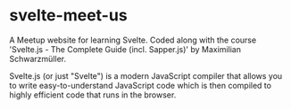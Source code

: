 # svelte-meet-us
A Meetup website for learning Svelte. 
Coded along with the course 'Svelte.js - The Complete Guide (incl. Sapper.js)' by Maximilian Schwarzmüller.

Svelte.js (or just "Svelte") is a modern JavaScript compiler that allows you to write easy-to-understand JavaScript code which is then compiled to highly efficient code that runs in the browser.

